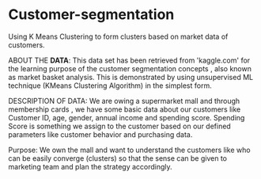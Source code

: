 # Customer-segmentation
Using K Means Clustering to form clusters based on market data of customers.


ABOUT THE **DATA**:
This data set has been retrieved from 'kaggle.com' for the learning purpose of the customer segmentation concepts , also known as market basket analysis. This is demonstrated by using unsupervised ML technique (KMeans Clustering Algorithm) in the simplest form.

DESCRIPTION OF DATA:
We are owing a supermarket mall and through membership cards , we have some basic data about our customers like Customer ID, age, gender, annual income and spending score.
Spending Score is something we assign to the customer based on our defined parameters like customer behavior and purchasing data.

Purpose:
We own the mall and want to understand the customers like who can be easily converge (clusters) so that the sense can be given to marketing team and plan the strategy accordingly.
